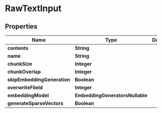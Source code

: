 

# RawTextInput


## Properties

| Name | Type | Description | Notes |
|------------ | ------------- | ------------- | -------------|
|**contents** | **String** |  |  |
|**name** | **String** |  |  [optional] |
|**chunkSize** | **Integer** |  |  [optional] |
|**chunkOverlap** | **Integer** |  |  [optional] |
|**skipEmbeddingGeneration** | **Boolean** |  |  [optional] |
|**overwriteFileId** | **Integer** |  |  [optional] |
|**embeddingModel** | **EmbeddingGeneratorsNullable** |  |  [optional] |
|**generateSparseVectors** | **Boolean** |  |  [optional] |



